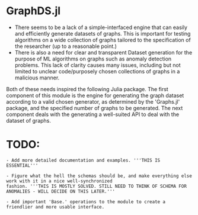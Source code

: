 # GraphDS.jl
- There seems to be a lack of a simple-interfaced engine that can easily and efficiently generate datasets of graphs. This is important for testing algorithms on a wide collection of graphs tailored to the specification of the researcher (up to a reasonable point.) 
- There is also a need for clear and transparent Dataset generation for the purpose of ML algorithms on graphs such as anomaly detection problems. This lack of clarity causes many issues, including but not limited to unclear code/purposely chosen collections of graphs in a malicious manner. 

Both of these needs inspired the following Julia package. The first component of this module is the engine for generating the graph dataset according to a valid chosen generator, as determined by the 'Graphs.jl' package, and the specified number of graphs to be generated. The next component deals with the generating a well-suited API to deal with the dataset of graphs. 


# TODO:

    - Add more detailed documentation and examples. '''THIS IS ESSENTIAL'''

    - Figure what the hell the schemas should be, and make everything else work with it in a nice well-synchronized 
    fashion. '''THIS IS MOSTLY SOLVED. STILL NEED TO THINK OF SCHEMA FOR ANOMALIES - WILL DECIDE ON THIS LATER.'''

    - Add important 'Base.' operations to the module to create a friendlier and more usable interface.